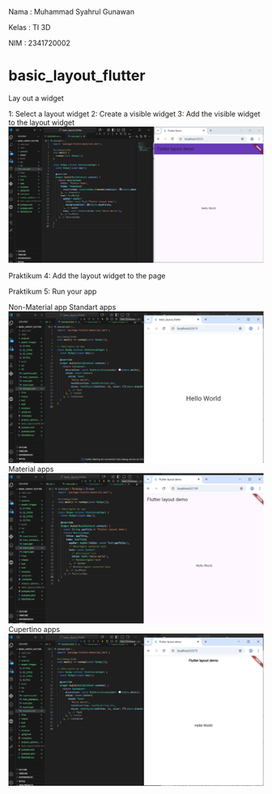 Nama    : Muhammad Syahrul Gunawan

Kelas   : TI 3D

NIM     : 2341720002

# basic_layout_flutter

Lay out a widget


1: Select a layout widget
2: Create a visible widget
3: Add the visible widget to the layout widget
![Screenshot hello world](assets/images/01.PNG)

Praktikum 4: Add the layout widget to the page

Praktikum 5: Run your app

Non-Material app
Standart apps
![Screenshot hello world](assets/images/02.PNG)
Material apps
![Screenshot hello world](assets/images/02_2.PNG)
Cupertino apps
![Screenshot hello world](assets/images/02_3.PNG)


